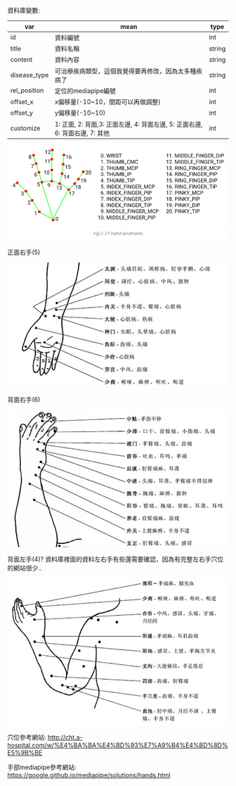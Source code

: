 資料庫變數:



| var          | mean                                                         | type   |
| ------------ | ------------------------------------------------------------ | ------ |
| id           | 資料編號                                                     | int    |
| title        | 資料名稱                                                     | string |
| content      | 資料內容                                                     | string |
| disease_type | 可治療疾病類型，這個我覺得要再修改，因為太多種疾病了         | string |
| rel_position | 定位的mediapipe編號                                          | int    |
| offset_x     | x偏移量(-10~10，間距可以再做調整)                            | int    |
| offset_y     | y偏移量(-10~10)                                              | int    |
| customize    | 1: 正面, 2: 背面,3: 正面左邊, 4: 背面左邊, 5: 正面右邊, 6: 背面右邊, 7: 其他 | int    |

![](picture/mediapipeLandmark.png)



正面右手(5)

![](picture/hand01.png)

背面右手(6)

![](picture/hand02.png)



背面左手(4)? 資料庫裡面的資料左右手有些還需要確認，因為有完整左右手穴位的網站很少..

![](picture/hand03.png)

穴位參考網站: http://cht.a-hospital.com/w/%E4%BA%BA%E4%BD%93%E7%A9%B4%E4%BD%8D%E5%9B%BE

手部mediapipe參考網站: https://google.github.io/mediapipe/solutions/hands.html